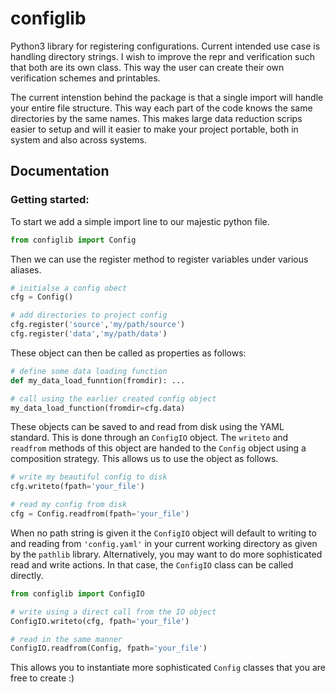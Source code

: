 # configlib
Python3 library for registering configurations. Current intended use case is handling directory strings.
I wish to improve the repr and verification such that both are its own class. This way the user can create their own verification schemes and printables.

The current intenstion behind the package is that a single import will handle your entire file structure. This way each part of the code knows the same directories by the
same names. This makes large data reduction scrips easier to setup and will it easier to make your project portable, both in system and also across systems.

## Documentation
### Getting started:
To start we add a simple import line to our majestic python file.
```python
from configlib import Config
```
Then we can use the register method to register variables under various aliases.
```python
# initialse a config obect
cfg = Config()

# add directories to project config
cfg.register('source','my/path/source')
cfg.register('data','my/path/data')
```
These object can then be called as properties as follows:
```python
# define some data loading function
def my_data_load_funntion(fromdir): ...

# call using the earlier created config object
my_data_load_function(fromdir=cfg.data)
```
These objects can be saved to and read from disk using the YAML standard. This is done through an `ConfigIO` object. The `writeto` and `readfrom` methods of this object
are handed to the `Config` object using a composition strategy. This allows us to use the object as follows.
```python
# write my beautiful config to disk
cfg.writeto(fpath='your_file')

# read my config from disk
cfg = Config.readfrom(fpath='your_file')
```
When no path string is given it the `ConfigIO` object will default to writing to and reading from `'config.yaml'` in your current working directory as given by the `pathlib` library.
Alternatively, you may want to do more sophisticated read and write actions. In that case, the `ConfigIO` class can be called directly.

```python
from configlib import ConfigIO

# write using a direct call from the IO object
ConfigIO.writeto(cfg, fpath='your_file')

# read in the same manner 
ConfigIO.readfrom(Config, fpath='your_file')
```
This allows you to instantiate more sophisticated `Config` classes that you are free to create :)



